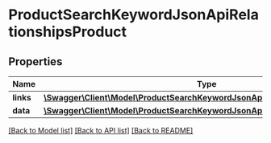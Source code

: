 # ProductSearchKeywordJsonApiRelationshipsProduct

## Properties
Name | Type | Description | Notes
------------ | ------------- | ------------- | -------------
**links** | [**\Swagger\Client\Model\ProductSearchKeywordJsonApiRelationshipsProductLinks**](ProductSearchKeywordJsonApiRelationshipsProductLinks.md) |  | [optional] 
**data** | [**\Swagger\Client\Model\ProductSearchKeywordJsonApiRelationshipsProductData**](ProductSearchKeywordJsonApiRelationshipsProductData.md) |  | [optional] 

[[Back to Model list]](../../README.md#documentation-for-models) [[Back to API list]](../../README.md#documentation-for-api-endpoints) [[Back to README]](../../README.md)

